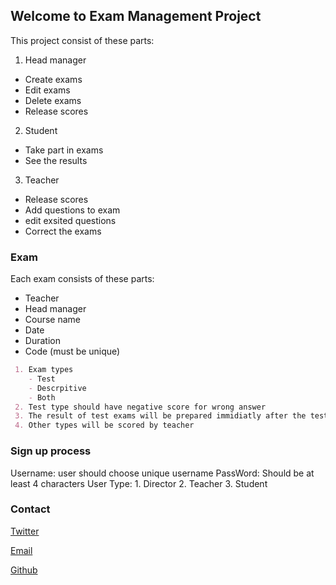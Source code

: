 ## Welcome to Exam Management Project

 This project consist of these parts:
 1. Head manager 
   - Create exams
   - Edit exams
   - Delete exams
   - Release scores
  
 2. Student
   - Take part in exams
   - See the results
  
 3. Teacher 
   - Release scores
   - Add questions to exam
   - edit exsited questions
   - Correct the exams 

### Exam

Each exam consists of these parts:
  - Teacher
  - Head manager
  - Course name
  - Date
  - Duration
  - Code (must be unique)   

```markdown
 1. Exam types
    - Test
    - Descrpitive
    - Both
 2. Test type should have negative score for wrong answer
 3. The result of test exams will be prepared immidiatly after the test
 4. Other types will be scored by teacher  
```

### Sign up process

Username: user should choose unique username
PassWord: Should be at least 4 characters
User Type: 1. Director 2. Teacher 3. Student

### Contact
[Twitter](https://twitter.com/armanhm79)

[Email](armanhm79@gmail.com)

[Github](https://github.com/armanhm)

